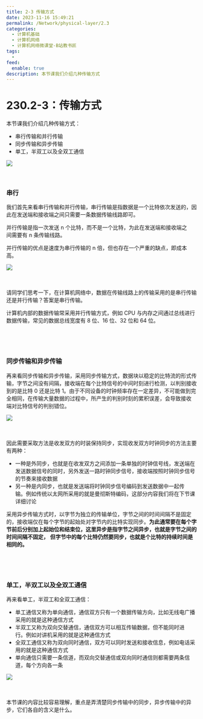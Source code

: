 ```yaml
---
title: 2-3 传输方式
date: 2023-11-16 15:49:21
permalink: /Network/physical-layer/2.3
categories:
  - 计算机基础
  - 计算机网络
  - 计算机网络微课堂-B站教书匠
tags:
  - 
feed:
  enable: true
description: 本节课我们介绍几种传输方式
---
```


# 230.2-3：传输方式

本节课我们介绍几种传输方式：

* 串行传输和并行传输
* 同步传输和异步传输
* 单工，半双工‍‍以及全双工通信

​![](https://image.peterjxl.com/blog/image-20211211150255-yg8h7wz.png)​

‍<!-- more -->


### 串行

我们首先来看串行传输和并行传输，串行传输是指‍‍数据是一个比特依次发送的，因此在发送端和接收端之间‍‍只需要一条数据传输线路即可。

‍并行传输是指‍‍一次发送 n 个比特，而不是一个比特，为此在发送端和接收端之间‍‍需要有 n 条传输线路。

并行传输的优点是速度为串行传输的 n 倍，但也存在一个严重的缺点，‍‍即成本高。

​![](https://image.peterjxl.com/blog/image-20211211150414-kjs5xel.png)​

‍

请同学们思考一下，在计算机网络中，数据在传输线路上的传输‍‍采用的是串行传输还是并行传输？‍‍答案是串行传输。

计算机内部的数据传输常采用并行传输方式，‍‍例如 CPU 与内存之间通过总线进行数据传输，常见的数据总线宽度有 8 位、‍‍16 位、32 位和 64 位。

‍

‍

### 同步传输和异步传输

再来看同步传输和异步传输，采用同步传输方式，‍‍数据块以稳定的比特流的形式传输，字节之间没有间隔，‍‍接收端在每个比特信号的中间时刻进行检测，以判别接收到的是比特 0 还是比特 1。‍‍由于不同设备的时钟频率存在一定差异，不可能做到完全相同，‍‍在传输大量数据的过程中，所产生的判别时刻的累积误差，会导致接收端‍‍对比特信号的判别错位。

​![](https://image.peterjxl.com/blog/image-20211211150619-6qr4uqq.png)​

‍

因此需要采取方法是收发双方的时装保持同步，‍‍实现收发双方时钟同步的方法主要有两种：

* 一种是外同步，也就是在收发双方之间‍‍添加一条单独的时钟信号线，发送端在发送数据信号的同时，另外发送一路时钟同步信号，‍‍接收端按照时钟同步信号的节奏来接收数据
* 另一种是内同步，‍‍也就是发送端将时钟同步信号编码到发送数据中一起传输。‍‍例如‍‍传统以太网所采用的就是曼彻斯特编码，这部分内容我们将在下节课详细讨论‍‍

采用异步传输方式时，以字节为独立的传输单位，字节之间的时间间隔不是固定的，接收端仅在每个字节的起始处对字节内的比特实现同步。**为此通常要在每个字节前后‍‍分别加上起始位和结束位，这里异步是指字节之间异步，‍‍也就是字节之间的时间间隔不固定，** **但字节中的每个比特仍然要同步，‍‍也就是个比特的持续时间是相同的。**

‍

‍

### 单工，半双工‍‍以及全双工通信

再来看单工，半双工和全双工通信：

* 单工通信又称为单向通信，‍‍通信双方只有一个数据传输方向，比如无线电广播采用的就是这种通信方式
* 半双工‍‍又称为双向交替通信，通信双方可以相互传输数据，但不能同时进行。‍‍例如‍‍对讲机采用的就是这种通信方式
* 全双工通信又称为双向同时通信，双方‍‍可以同时发送和接收信息，例如电话采用的就是这种通信方式
* 单向通信只需要一条信道，‍‍而双向交替通信或双向同时通信则都需要两条信道，每个方向各一条‍‍

​![](https://image.peterjxl.com/blog/image-20211211150756-pu4ujyh.png)​

‍

本节课的内容比较容易理解，重点是弄清楚同步传输中的同步，‍‍异步传输中的异步，它们各自的含义是什么。‍
